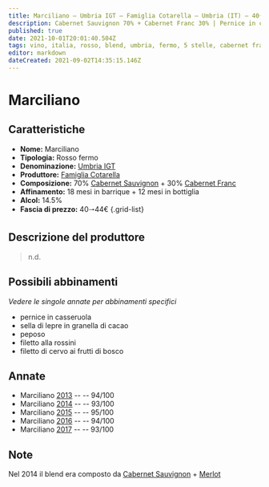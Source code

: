 ```yaml
---
title: Marciliano – Umbria IGT – Famiglia Cotarella – Umbria (IT) – 40🠒44€ – 5★
description: Cabernet Sauvignon 70% + Cabernet Franc 30% | Pernice in casseruola – Sella di lepre in granella di cacao – Peposo – Filetto alla rossini – Filetto di cervo ai frutti di bosco
published: true
date: 2021-10-01T20:01:40.504Z
tags: vino, italia, rosso, blend, umbria, fermo, 5 stelle, cabernet franc, filetto di cervo ai frutti di bosco, cabernet sauvignon, pernice in casseruola, sella di lepre in granella di cacao, peposo, filetto alla rossini, 40🠒44€
editor: markdown
dateCreated: 2021-09-02T14:35:15.146Z
---
```


# Marciliano

## Caratteristiche
- **Nome:** Marciliano
- **Tipologia:** Rosso fermo
- **Denominazione:** [Umbria IGT](/denominazioni/Italia/Umbria/IGT/Umbria)
- **Produttore:** [Famiglia Cotarella](/produttori/Italia/Umbria/Famiglia-Cotarella) 
- **Composizione:** 70% [Cabernet Sauvignon](/vitigni/Francia/bacca-nera/cabernet-sauvignon) + 30% [Cabernet Franc](/vitigni/Francia/bacca-nera/cabernet-franc)
- **Affinamento:** 18 mesi in barrique + 12 mesi in bottiglia 
- **Alcol:** 14.5%
- **Fascia di prezzo:** 40🠒44€
{.grid-list}

## Descrizione del produttore

> n.d.


## Possibili abbinamenti
*Vedere le singole annate per abbinamenti specifici*

- pernice in casseruola
- sella di lepre in granella di cacao
- peposo
- filetto alla rossini
- filetto di cervo ai frutti di bosco

## Annate
- Marciliano [2013](vini/Italia/Umbria/Famiglia-Cotarella/Marciliano/2013) -- <span class="star-5"></span> -- 94/100
- Marciliano [2014](vini/Italia/Umbria/Famiglia-Cotarella/Marciliano/2014) -- <span class="star-5"></span> -- 93/100
- Marciliano [2015](vini/Italia/Umbria/Famiglia-Cotarella/Marciliano/2015) -- <span class="star-5"></span> -- 95/100
- Marciliano [2016](vini/Italia/Umbria/Famiglia-Cotarella/Marciliano/2016) -- <span class="star-5"></span> -- 94/100
- Marciliano [2017](vini/Italia/Umbria/Famiglia-Cotarella/Marciliano/2017) -- <span class="star-5"></span> -- 93/100

## Note
Nel 2014 il blend era composto da [Cabernet Sauvignon](/vitigni/Francia/bacca-nera/cabernet-sauvignon) + [Merlot](/vitigni/Francia/bacca-nera/merlot)
